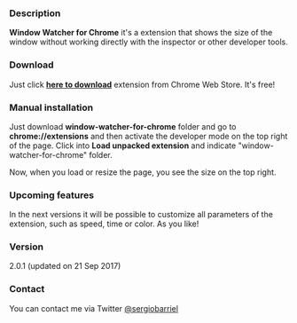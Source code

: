 ### **Description**
**Window Watcher for Chrome** it's a extension that shows the size of the window without working directly with the inspector or other developer tools.

### **Download**
Just click [**here to download**](https://chrome.google.com/webstore/detail/hbppbfcjfgiebcglahgdjlalhgplcpkf/) extension from Chrome Web Store. It's free!

### **Manual installation**
Just download **window-watcher-for-chrome** folder and go to **chrome://extensions** and then activate the developer mode on the top right of the page. Click into **Load unpacked extension** and indicate "window-watcher-for-chrome" folder.

Now, when you load or resize the page, you see the size on the top right.

### **Upcoming features**
In the next versions it will be possible to customize all parameters of the extension, such as speed, time or color. As you like!

### **Version**
2.0.1 (updated on 21 Sep 2017)

### **Contact**
You can contact me via Twitter [@sergiobarriel](https://twitter.com/sergiobarriel)
